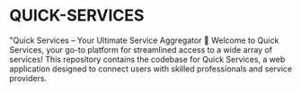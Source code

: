 # QUICK-SERVICES
"Quick Services – Your Ultimate Service Aggregator 🚀  Welcome to Quick Services, your go-to platform for streamlined access to a wide array of services! This repository contains the codebase for Quick Services, a web application designed to connect users with skilled professionals and service providers.
